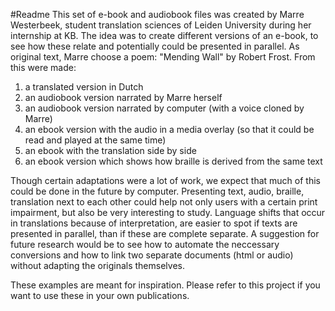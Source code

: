 #Readme
This set of e-book and audiobook files was created by Marre Westerbeek, student translation sciences of Leiden University during her internship at KB.
The idea was to create different versions of an e-book, to see how these relate and potentially could be presented in parallel.
As original text, Marre choose a poem: "Mending Wall" by Robert Frost.
From this were made:
1. a translated version in Dutch
2. an audiobook version narrated by Marre herself
3. an audiobook version narrated by computer (with a voice cloned by Marre)
4. an ebook version with the audio in a media overlay (so that it could be read and played at the same time)
5. an ebook with the translation side by side 
6. an ebook version which shows how braille is derived from the same text

Though certain adaptations were a lot of work, we expect that much of this could be done in the future by computer. 
Presenting text, audio, braille, translation next to each other could help not only users with a certain print impairment, but also be very interesting to study.
Language shifts that occur in translations because of interpretation, are easier to spot if texts are presented in parallel, than if these are complete separate.
A suggestion for future research would be to see how to automate the neccessary conversions and how to link two separate documents (html or audio) without adapting the originals themselves.

These examples are meant for inspiration. Please refer to this project if you want to use these in your own publications.
